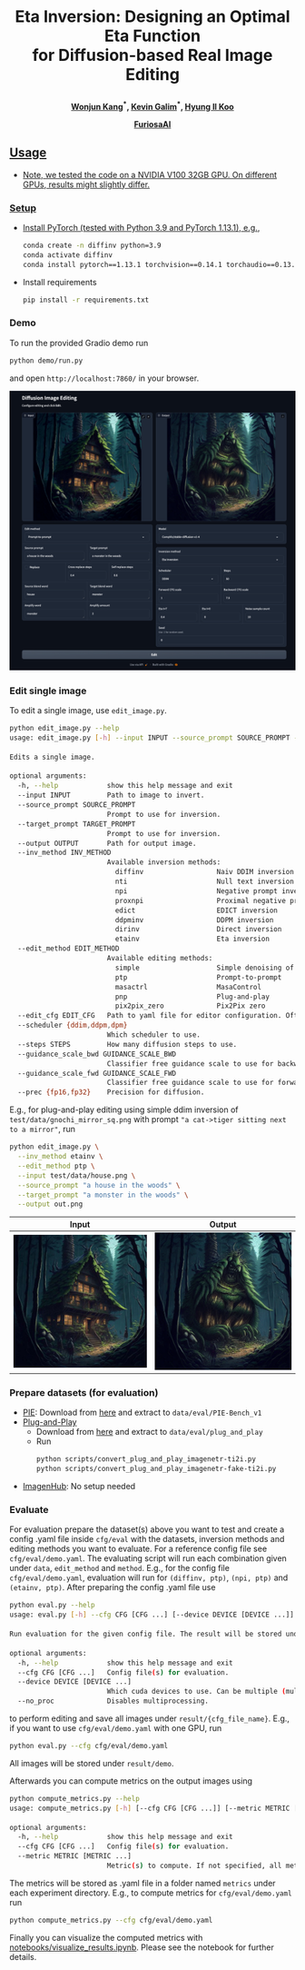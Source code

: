 <h1 align="center"> <p>Eta Inversion: Designing an Optimal Eta Function <br> for Diffusion-based Real Image Editing</p></h1>
<h4 align="center">
    <p>
      <a href="https://scholar.google.com/citations?user=Q-ARWkwAAAAJ&hl=eh" target="_blank">Wonjun Kang</a><sup>*</sup>, <a href="https://scholar.google.com/citations?user=G1EpeWYAAAAJ&hl=en" target="_blank">Kevin Galim</a><sup>*</sup>, <a href="http://cvml.ajou.ac.kr/wiki/index.php/Professor" target="_blank">Hyung Il Koo</a>
  </p>
  <p>
    <a href="https://furiosa.ai/" target="_blank">FuriosaAI
   </p>
    </h4>

## Usage

- Note, we tested the code on a NVIDIA V100 32GB GPU. On different GPUs, results might slightly differ.

### Setup
- Install PyTorch (tested with Python 3.9 and PyTorch 1.13.1), e.g.,
  ```bash
  conda create -n diffinv python=3.9
  conda activate diffinv
  conda install pytorch==1.13.1 torchvision==0.14.1 torchaudio==0.13.1 pytorch-cuda=11.7 -c pytorch -c nvidia
  ```
- Install requirements
  ```bash
  pip install -r requirements.txt
  ```

### Demo

To run the provided Gradio demo run
```bash
python demo/run.py
```
and open `http://localhost:7860/` in your browser.

![Gradio](docs/images/gradio_screenshot.png)

### Edit single image

To edit a single image, use `edit_image.py`.

```bash
python edit_image.py --help
usage: edit_image.py [-h] --input INPUT --source_prompt SOURCE_PROMPT --target_prompt TARGET_PROMPT [--output OUTPUT] [--inv_method INV_METHOD] [--edit_method EDIT_METHOD] [--edit_cfg EDIT_CFG] [--scheduler {ddim,ddpm,dpm}] [--steps STEPS] [--guidance_scale_bwd GUIDANCE_SCALE_BWD] [--guidance_scale_fwd GUIDANCE_SCALE_FWD]

Edits a single image.

optional arguments:
  -h, --help            show this help message and exit
  --input INPUT         Path to image to invert.
  --source_prompt SOURCE_PROMPT
                        Prompt to use for inversion.
  --target_prompt TARGET_PROMPT
                        Prompt to use for inversion.
  --output OUTPUT       Path for output image.
  --inv_method INV_METHOD
                        Available inversion methods:
                          diffinv                  Naiv DDIM inversion
                          nti                      Null text inversion
                          npi                      Negative prompt inversion
                          proxnpi                  Proximal negative prompt inversion
                          edict                    EDICT inversion
                          ddpminv                  DDPM inversion
                          dirinv                   Direct inversion
                          etainv                   Eta inversion
  --edit_method EDIT_METHOD
                        Available editing methods:
                          simple                   Simple denoising of inverted latent with target prompt
                          ptp                      Prompt-to-prompt
                          masactrl                 MasaControl
                          pnp                      Plug-and-play
                          pix2pix_zero             Pix2Pix zero
  --edit_cfg EDIT_CFG   Path to yaml file for editor configuration. Often needed for prompt-to-prompt.
  --scheduler {ddim,ddpm,dpm}
                        Which scheduler to use.
  --steps STEPS         How many diffusion steps to use.
  --guidance_scale_bwd GUIDANCE_SCALE_BWD
                        Classifier free guidance scale to use for backward diffusion (denoising).
  --guidance_scale_fwd GUIDANCE_SCALE_FWD
                        Classifier free guidance scale to use for forward diffusion (inversion).
  --prec {fp16,fp32}    Precision for diffusion.
```

E.g., for plug-and-play editing using simple ddim inversion of `test/data/gnochi_mirror_sq.png` with prompt `"a cat->tiger sitting next to a mirror"`, run
```bash
python edit_image.py \
  --inv_method etainv \
  --edit_method ptp \
  --input test/data/house.png \
  --source_prompt "a house in the woods" \
  --target_prompt "a monster in the woods" \
  --output out.png
```

| Input                                 | Output                                                |
| ------------------------------------- | ----------------------------------------------------- |
| ![in](test/data/house.png) | ![out](docs/images/eta_edit_sample.png)  |


### Prepare datasets (for evaluation)
- [PIE](https://github.com/cure-lab/DirectInversion): Download from [here](https://github.com/cure-lab/DirectInversion#benchmark-download-%EF%B8%8F) and extract to `data/eval/PIE-Bench_v1`
- [Plug-and-Play](https://github.com/MichalGeyer/plug-and-play)
    - Download from [here](https://www.dropbox.com/sh/8giw0uhfekft47h/AAAF1frwakVsQocKczZZSX6La?dl=0) and extract to `data/eval/plug_and_play`
    - Run
      ```bash
      python scripts/convert_plug_and_play_imagenetr-ti2i.py
      python scripts/convert_plug_and_play_imagenetr-fake-ti2i.py
      ```
- [ImagenHub](https://tiger-ai-lab.github.io/ImagenHub/): No setup needed

### Evaluate

For evaluation prepare the dataset(s) above you want to test and create a config .yaml file inside `cfg/eval` with the datasets, inversion methods and editing methods you want to evaluate. For a reference config file see `cfg/eval/demo.yaml`. The evaluating script will run each combination given under `data`, `edit_method` and `method`. E.g., for the config file `cfg/eval/demo.yaml`, evaluation will run for `(diffinv, ptp)`, `(npi, ptp)` and `(etainv, ptp)`. After preparing the config .yaml file use

```bash
python eval.py --help
usage: eval.py [-h] --cfg CFG [CFG ...] [--device DEVICE [DEVICE ...]] [--no_proc]

Run evaluation for the given config file. The result will be stored under result/{cfg_file_name}. For each combination of dataset, inversion and editing method in the config file, a separate directory will be created in result/{cfg_file_name}

optional arguments:
  -h, --help            show this help message and exit
  --cfg CFG [CFG ...]   Config file(s) for evaluation.
  --device DEVICE [DEVICE ...]
                        Which cuda devices to use. Can be multiple (multiprocessing).
  --no_proc             Disables multiprocessing.
```

to perform editing and save all images under `result/{cfg_file_name}`. E.g., if you want to use `cfg/eval/demo.yaml` with one GPU, run

```bash
python eval.py --cfg cfg/eval/demo.yaml
```
All images will be stored under `result/demo`.

Afterwards you can compute metrics on the output images using
```bash
python compute_metrics.py --help
usage: compute_metrics.py [-h] [--cfg CFG [CFG ...]] [--metric METRIC [METRIC ...]]

optional arguments:
  -h, --help            show this help message and exit
  --cfg CFG [CFG ...]   Config file(s) for evaluation.
  --metric METRIC [METRIC ...]
                        Metric(s) to compute. If not specified, all metrics are computed.
```
The metrics will be stored as .yaml file in a folder named `metrics` under each experiment directory. E.g., to compute metrics for `cfg/eval/demo.yaml` run
```bash
python compute_metrics.py --cfg cfg/eval/demo.yaml
```

Finally you can visualize the computed metrics with [notebooks/visualize_results.ipynb](notebooks/visualize_results.ipynb). Please see the notebook for further details. 
